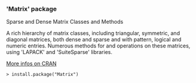 ### 'Matrix' package

Sparse and Dense Matrix Classes and Methods

A rich hierarchy of matrix classes, including triangular, symmetric, 
and diagonal matrices, both dense and sparse and with pattern, logical 
and numeric entries. Numerous methods for and operations on these matrices, 
using 'LAPACK' and 'SuiteSparse' libraries.

[More infos on CRAN](https://cran.r-project.org/web/packages/Matrix/)
```
> install.package("Matrix")
```
